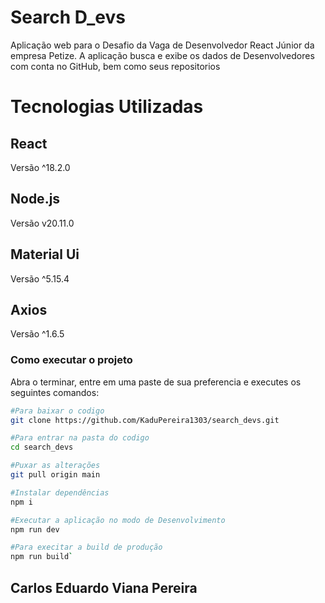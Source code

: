 # Search D_evs

Aplicação web para o Desafio da Vaga de Desenvolvedor React Júnior da empresa Petize. A aplicação busca e exibe os dados de Desenvolvedores com conta no GitHub, bem como seus repositorios

# Tecnologias Utilizadas

## React

Versão ^18.2.0

## Node.js

Versão v20.11.0

## Material Ui

Versão ^5.15.4

## Axios

Versão ^1.6.5

### Como executar o projeto 

Abra o terminar, entre em uma paste de sua preferencia e executes os seguintes comandos:

```bash
#Para baixar o codigo
git clone https://github.com/KaduPereira1303/search_devs.git

#Para entrar na pasta do codigo
cd search_devs

#Puxar as alterações
git pull origin main

#Instalar dependências
npm i

#Executar a aplicação no modo de Desenvolvimento 
npm run dev

#Para execitar a build de produção
npm run build`

```
## Carlos Eduardo Viana Pereira